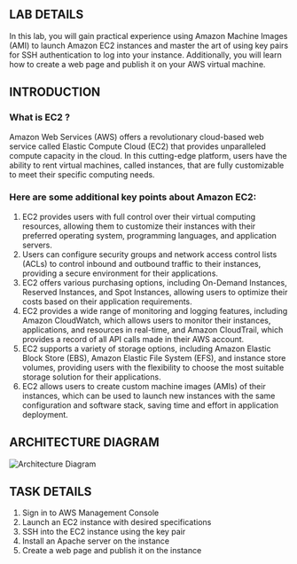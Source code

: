 <H2> LAB DETAILS </h2>

In this lab, you will gain practical experience using Amazon Machine Images (AMI) to launch Amazon EC2 instances and master the art of using key pairs for SSH authentication to log into your instance. Additionally, you will learn how to create a web page and publish it on your AWS virtual machine.

<h2> INTRODUCTION </h2>

<H3> What is EC2 ? </H3>

Amazon Web Services (AWS) offers a revolutionary cloud-based web service called Elastic Compute Cloud (EC2) that provides unparalleled compute capacity in the cloud. In this cutting-edge platform, users have the ability to rent virtual machines, called instances, that are fully customizable to meet their specific computing needs.

<H3> Here are some additional key points about Amazon EC2: </H3>

<ol>
  
 <li> EC2 provides users with full control over their virtual computing resources, allowing them to customize their instances with their preferred operating system, programming languages, and application servers. </li>
  
 <li> Users can configure security groups and network access control lists (ACLs) to control inbound and outbound traffic to their instances, providing a secure environment for their applications. </li>
  
 <li> EC2 offers various purchasing options, including On-Demand Instances, Reserved Instances, and Spot Instances, allowing users to optimize their costs based on their application requirements. </li>
  
 <li> EC2 provides a wide range of monitoring and logging features, including Amazon CloudWatch, which allows users to monitor their instances, applications, and resources in real-time, and Amazon CloudTrail, which provides a record of all API calls made in their AWS account. </li>
  
 <li> EC2 supports a variety of storage options, including Amazon Elastic Block Store (EBS), Amazon Elastic File System (EFS), and instance store volumes, providing users with the flexibility to choose the most suitable storage solution for their applications. </li>
  
 <li> EC2 allows users to create custom machine images (AMIs) of their instances, which can be used to launch new instances with the same configuration and software stack, saving time and effort in application deployment. </li>

</ol>



<H2> ARCHITECTURE DIAGRAM </h2>

![Architecture Diagram](https://github.com/user-attachments/assets/c9a627f4-5b4b-43e6-9de7-491d17c2e2ea)


<h2> TASK DETAILS </h2>

<ol>

<li> Sign in to AWS Management Console </li>
<li> Launch an EC2 instance with desired specifications </li>
<li> SSH into the EC2 instance using the key pair </li>
<li> Install an Apache server on the instance </li>
<li> Create a web page and publish it on the instance</li>
  
</ol>
